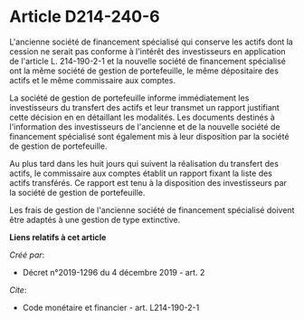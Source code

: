 # Article D214-240-6

L'ancienne société de financement spécialisé qui conserve les actifs dont la cession ne serait pas conforme à l'intérêt des
investisseurs en application de l'article L. 214-190-2-1 et la nouvelle société de financement spécialisé ont la même société
de gestion de portefeuille, le même dépositaire des actifs et le même commissaire aux comptes. 

La société de gestion de portefeuille informe immédiatement les investisseurs du transfert des actifs et leur transmet un
rapport justifiant cette décision en en détaillant les modalités. Les documents destinés à l'information des investisseurs de
l'ancienne et de la nouvelle société de financement spécialisé sont également mis à leur disposition par la société de
gestion de portefeuille. 

Au plus tard dans les huit jours qui suivent la réalisation du transfert des actifs, le commissaire aux comptes établit un
rapport fixant la liste des actifs transférés. Ce rapport est tenu à la disposition des investisseurs par la société de
gestion de portefeuille. 

Les frais de gestion de l'ancienne société de financement spécialisé doivent être adaptés à une gestion de type extinctive.

**Liens relatifs à cet article**

_Créé par_:

  - Décret n°2019-1296 du 4 décembre 2019 - art. 2

_Cite_:

  - Code monétaire et financier - art. L214-190-2-1

